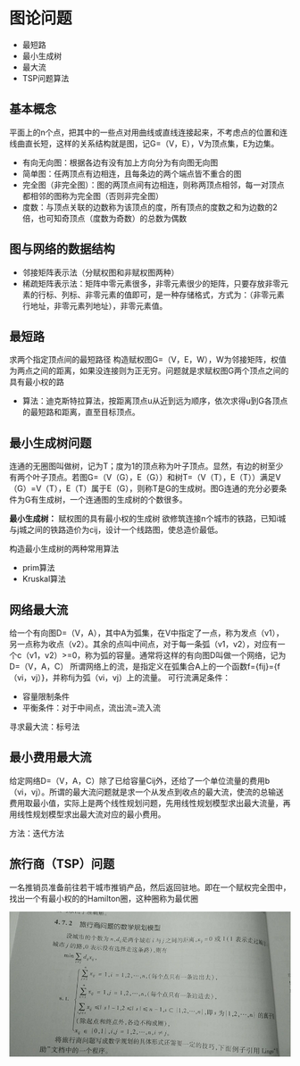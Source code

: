 # 图论问题
- 最短路
- 最小生成树
- 最大流
- TSP问题算法

## 基本概念
平面上的n个点，把其中的一些点对用曲线或直线连接起来，不考虑点的位置和连线曲直长短，这样的关系结构就是图，记G=（V，E），V为顶点集，E为边集。

- 有向无向图：根据各边有没有加上方向分为有向图无向图
- 简单图：任两顶点有边相连，且每条边的两个端点皆不重合的图
- 完全图（非完全图）：图的两顶点间有边相连，则称两顶点相邻，每一对顶点都相邻的图称为完全图（否则非完全图）
- 度数：与顶点关联的边数称为该顶点的度，所有顶点的度数之和为边数的2倍，也可知奇顶点（度数为奇数）的总数为偶数

## 图与网络的数据结构
- 邻接矩阵表示法（分赋权图和非赋权图两种）
- 稀疏矩阵表示法：矩阵中零元素很多，非零元素很少的矩阵，只要存放非零元素的行标、列标、非零元素的值即可，是一种存储格式，方式为：（非零元素行地址，非零元素列地址），非零元素值。


## 最短路
求两个指定顶点间的最短路径
构造赋权图G=（V，E，W），W为邻接矩阵，权值为两点之间的距离，如果没连接则为正无穷。问题就是求赋权图G两个顶点之间的具有最小权的路

- 算法：迪克斯特拉算法，按距离顶点u从近到远为顺序，依次求得u到G各顶点的最短路和距离，直至目标顶点。

## 最小生成树问题
连通的无圈图叫做树，记为T；度为1的顶点称为叶子顶点。显然，有边的树至少有两个叶子顶点。若图G=（V（G），E（G））和树T=（V（T），E（T））满足V（G）=V（T），E（T）属于E（G），则称T是G的生成树。图G连通的充分必要条件为G有生成树，一个连通图的生成树的个数很多。

**最小生成树：**
赋权图的具有最小权的生成树
欲修筑连接n个城市的铁路，已知i城与j城之间的铁路造价为cij，设计一个线路图，使总造价最低。

构造最小生成树的两种常用算法
- prim算法
- Kruskal算法


## 网络最大流
给一个有向图D=（V，A），其中A为弧集，在V中指定了一点，称为发点（v1），另一点称为收点（v2）。其余的点叫中间点，对于每一条弧（v1，v2），对应有一个c（v1，v2）>=0，称为弧的容量。通常将这样的有向图D叫做一个网络，记为D=（V，A，C）
所谓网络上的流，是指定义在弧集合A上的一个函数f={fij}={f（vi，vj）}，并称fij为弧（vi，vj）上的流量。
可行流满足条件：
- 容量限制条件
- 平衡条件：对于中间点，流出流=流入流

寻求最大流：标号法

## 最小费用最大流

给定网络D=（V，A，C）除了已给容量Cij外，还给了一个单位流量的费用b（vi，vj）。所谓的最大流问题就是求一个从发点到收点的最大流，使流的总输送费用取最小值，实际上是两个线性规划问题，先用线性规划模型求出最大流量，再用线性规划模型求出最大流对应的最小费用。

方法：迭代方法

## 旅行商（TSP）问题
一名推销员准备前往若干城市推销产品，然后返回驻地。即在一个赋权完全图中，找出一个有最小权的的Hamilton圈，这种圈称为最优圈

![10.png](.\images\10.png)

